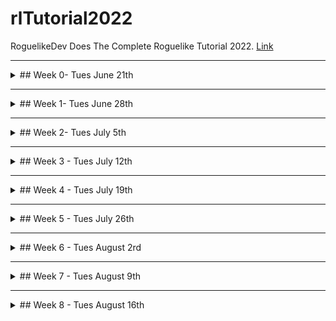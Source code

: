 # rlTutorial2022
RoguelikeDev Does The Complete Roguelike Tutorial 2022. [Link](https://www.reddit.com/r/roguelikedev/comments/vhfsda/roguelikedev_does_the_complete_roguelike_tutorial/)

- - -

<details>
<summary> ## Week 0- Tues June 21th </summary>

Bolerplate code. Here you can find the partial source: [tag](https://github.com/samelinux/rlTutorial2022/releases/tag/week0)

- [keyboard.c](keyboard.c)

  This file contains some functions to easly setup, reset and use the keyboard.

- [macro.h](macro.h)

  This fail contains just some macro that could be usefull in the future

- [main.c](main.c)

  This file contains the main function of the program and for now it's just a placeholder to show some "engine" functionality

- [position.c](position.c)

  This file contains a rough implementation of 2d positions structure and functions, we will expand this during the tutorial ... or we can scrapp it if not usefull

- [random.c](random.c)

  This file contains a straight copy and paste of a Lehmer random number generation function from wikipedia and some utility.
  
  We will mostly only use two functions randomSetup and randomDice

- [screen.c](screen.c)

  This file contains a rough and semplified ncurses implementation with way less functions but way easier to understand.
  
  It is base on ansi escape codes which is a fancy way to say "codes to instruct the terminal on how to draw things".
  
  With this you can print character and string anywhere on the terminal using foreground and background colors ... i think this will be enough for the tutorial, but we can expand this if we need to.

- [signal.c](signal.c)

  This file contains some code to help people which are less familiar with C debug some crashes.
  
  Nothing special, it just register some callback for handling signals the operating system may throw at your game in case we write something wrong (think of it as a way more destructive try/catch which always and with a crash and a stack trace 8p ).

- [time.c](time.c)

  This file contains just a function to get the current timestamp in milliseconds, it may come handy to profile some map generation/pathfinding algorithm.
  
  I'm not 100% sure we will need this, but if costs nothing to have it laying around.

</details>

- - -

<details>
<summary> ## Week 1- Tues June 28th </summary>

<details>
<summary> Part 0 - Setting Up </summary>

  - Build automation

    We will use [make] to automate the building process. You can find it [here](https://www.gnu.org/software/make/) but it can be already installed on your system if you choose to install some developer tool (Xcode on macos, gcc toolchain on linux)

  - Compiler

    We will use [gcc] to compile our code. You can find it [here](https://gcc.gnu.org/install/) but it come as a package in most linux distribution and as part of Xcode on macos.

  - Editor

    To edit your code you can use any editor you like, i personally use [vim](https://www.vim.org/) but [clion](https://www.jetbrains.com/clion/), [visual studio code](https://code.visualstudio.com/) and [Xcode](https://developer.apple.com/xcode/) are good alternatives.

  - Terminal

    All linux distro and macos come with a preinstalled terminal.
    
    I'm pretty sure you can use any terminal you want as long as it supports at last the original ansi 8 colors specification.

 - Testing the environment

   To test your environment you can use the boilerplate code i created in week 0 which you can find [here](https://github.com/samelinux/rlTutorial2022/releases/tag/week0).
   - Download the zip and unpack it (or checkout the project and then checkout the week0 tag)
   - open your favorite terminal and move to the code directory (using the command 'cd')
   - start the build using the command 'make'
   - start the compiled program with the command './target'
   If all went right you should see something like this:
   
   ![part0 001](https://github.com/samelinux/rlTutorial2022/raw/main/images/part0_001.png "Part 0 screenshot")

</details>

<details>
<summary> Part 1 - Drawing the '@' symbol and moving it around </summary>

You can find the code from Week 1, Part 1 [here](https://github.com/samelinux/rlTutorial2022/releases/tag/week1part1).

- Player structure

  We start by creating a structure to represent the player and give it a name.
  
  For now we just need his coordinates, but we will add property to the player structure as we go on.
```c
struct player_t
{
 int x;
 int y;
};
typedef struct player_t player_t;
```

- Player input handling

  Next we need a way to work with a player: initialize it and modify it base on the game and the player state.
  
  For now playerInit just set the player coordinates to 0, but later we will add more properties initializations (like hit point, stat values, ...).
  
  Since the player is basycally just composed of his coordinates, playerHandleInput just handle the input to move the player around.
  
  Since there's no world player movements are free, no collision, no enemies to attack, ... not much to do.
  
  For this purpose we have created two functions:
```c
void playerInit(player_t* player);
void playerHandleInput(player_t* player,char input);
```

- main flow

  The next thing to do is to modify the main function to implement a minimalistic game loop: display the player, move the player base on his input and quit.
  
  As you can see the code is quite commented so i'll not go much into datails on the implementation or the code itself, you can download each week and each part separately and take a look/play with it.
  
  All this logic is implemented in
```c
while(command!='q')
 {
  //clear the screen
  screenClear();

  //draw the player and a hint on how to quit
  screenPut(player.x,player.y,'@');
  screenPrint(0,screenHeight,"Press 'q' to quit");

  //get player input
  command=keyboardRead();
  //handle the input based on game/player status
  playerHandleInput(&player,command);
 }
```

- Extra

  I've uniformed all "libraries" init/deinit function names to have the same structure.
  
  I've added an init and a deinit function to screen basically to hide/show the terminal cursor and clear the screen/attributes (this is just a convenience)
  
  I've also added some comments to some file ... expect this since sometime i'll forget to add all comments 8p
  
- Result

  ![part1 001](https://github.com/samelinux/rlTutorial2022/raw/main/images/part1_001.png "Part 1 screenshot")

</details>

</details>

- - -

<details>
<summary> ## Week 2- Tues July 5th </summary>

<details>
<summary> Part 2 - The generic Entity, the render functions, and the map </summary>

</details>

<details>
<summary> Part 3 - Generating a dungeon </summary>

</details>

</details>

- - -

<details>
<summary> ## Week 3 - Tues July 12th </summary>

<details>
<summary> Part 4 - Field of View </summary>

</details>

<details>
<summary> Part 5 - Placing Enemies and kicking them (harmlessly) </summary>

</details>

</details>

- - -

<details>
<summary> ## Week 4 - Tues July 19th </summary>

<details>
<summary> Part 6 - Doing (and taking) some damage </summary>

</details>

<details>
<summary> Part 7 - Creating the Interface </summary>

</details>

</details>

- - -

<details>
<summary> ## Week 5 - Tues July 26th </summary>

<details>
<summary> Part 8 - Items and Inventory </summary>

</details>

<details>
<summary> Part 9 - Ranged Scrolls and Targeting </summary>

</details>

</details>

- - -

<details>
<summary> ## Week 6 - Tues August 2rd </summary>

<details>
<summary> Part 10 - Saving and loading </summary>

</details>

<details>
<summary> Part 11 - Delving into the Dungeon </summary>

</details>

</details>

- - -

<details>
<summary> ## Week 7 - Tues August 9th </summary>

<details>
<summary> Part 12 - Increasing Difficulty </summary>

</details>

<details>
<summary> Part 13 - Gearing up </summary>

</details>

</details>

- - -

<details>
<summary> ## Week 8 - Tues August 16th </summary>

Share you game / Conclusion

</details>
